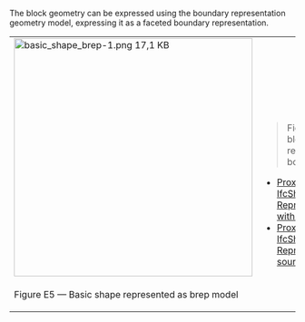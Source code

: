 ﻿The block geometry can be expressed using the boundary representation geometry model, expressing it as a faceted boundary representation.

<table summary="b-rep types">
 <tr>
  <td>
   <img src="fig/basic_shape_brep-1.png" width="420" height="420" alt="basic_shape_brep-1.png 17,1 KB">
  </td>
  <td style=" vertical-align:bottom;">
   <blockquote>
    Figure E5 shows the block geometry represented by a faceted boundary representation.
   </blockquote>
   <ul class="std">
    <li class="std">
     <a class="listing-link" href="ifc/basic_shape_Brep.ifc.htm" target="info">Proxy with IfcShapeRepresentation RepresentationType="Brep" with hyperlinks</a>
    </li>
    <li class="std">
     <a class="listing-link" href="ifc/basic_shape_Brep.ifc" target="info">Proxy with IfcShapeRepresentation RepresentationType="Brep" source file</a>
    </li>
   </ul>
  </td>
 </tr>
 <tr style="height:20px;">
  <td style=" vertical-align:bottom;">
   <p class="figure">Figure E5 &mdash; Basic shape represented as brep model</p>
  </td>
  <td>&nbsp;
  </td>
 </tr>
</table>